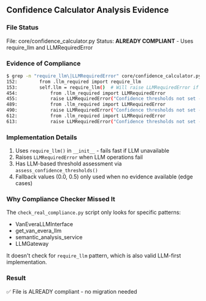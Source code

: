 ## Confidence Calculator Analysis Evidence

### File Status
File: core/confidence_calculator.py
Status: **ALREADY COMPLIANT** - Uses require_llm and LLMRequiredError

### Evidence of Compliance

```bash
$ grep -n "require_llm\|LLMRequiredError" core/confidence_calculator.py
152:        from .llm_required import require_llm
153:        self.llm = require_llm()  # Will raise LLMRequiredError if unavailable
454:            from .llm_required import LLMRequiredError
455:            raise LLMRequiredError("Confidence thresholds not set - LLM assessment required")
489:            from .llm_required import LLMRequiredError
490:            raise LLMRequiredError("Confidence thresholds not set - LLM assessment required")
612:            from .llm_required import LLMRequiredError
613:            raise LLMRequiredError("Confidence thresholds not set - LLM assessment required")
```

### Implementation Details
1. Uses `require_llm()` in `__init__` - fails fast if LLM unavailable
2. Raises `LLMRequiredError` when LLM operations fail
3. Has LLM-based threshold assessment via `assess_confidence_thresholds()`
4. Fallback values (0.0, 0.5) only used when no evidence available (edge cases)

### Why Compliance Checker Missed It
The `check_real_compliance.py` script only looks for specific patterns:
- VanEveraLLMInterface
- get_van_evera_llm
- semantic_analysis_service
- LLMGateway

It doesn't check for `require_llm` pattern, which is also valid LLM-first implementation.

### Result
✅ File is ALREADY compliant - no migration needed